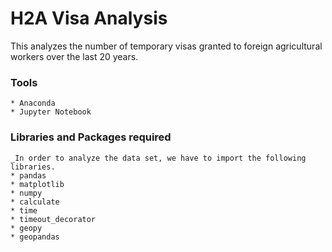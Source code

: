 # H2A Visa Analysis


This analyzes the number of temporary visas granted to foreign agricultural workers over the last 20 years.


### Tools
	* Anaconda
	* Jupyter Notebook

### Libraries and Packages required
	_In order to analyze the data set, we have to import the following libraries.	
	* pandas
	* matplotlib
	* numpy
	* calculate
	* time
	* timeout_decorator
	* geopy
	* geopandas
	